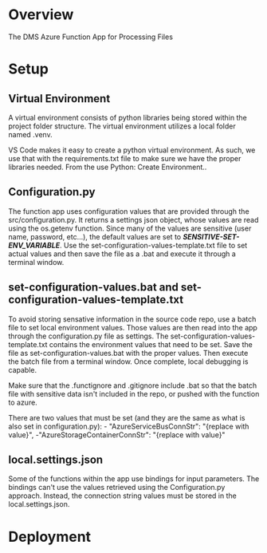 # Overview
The DMS Azure Function App for Processing Files

# Setup

## Virtual Environment
A virtual environment consists of python libraries being stored within the project folder structure.  The virtual environment utilizes a local folder named .venv.

VS Code makes it easy to create a python virtual environment.  As such, we use that with the requirements.txt file to make sure we have the proper libraries needed.  From the use Python: Create Environment..

## Configuration.py
The function app uses configuration values that are provided through the src/configuration.py.  It returns a settings json object, whose values are read using the os.getenv function.  Since many of the values are sensitive (user name, password, etc...), the default values are set to ***SENSITIVE-SET-ENV_VARIABLE***.  Use the set-configuration-values-template.txt file to set actual values and then save the file as a .bat and execute it through a terminal window.

## set-configuration-values.bat and set-configuration-values-template.txt
To avoid storing sensative information in the source code repo, use a batch file to set local environment values.  Those values are then read into the app through the configuration.py file as settings.  The set-configuration-values-template.txt contains the environment values that need to be set.  Save the file as set-configuration-values.bat with the proper values.  Then execute the batch file from a terminal window.  Once complete, local debugging is capable.

Make sure that the .functignore and .gitignore include .bat so that the batch file with sensitive data isn't included in the repo, or pushed with the function to azure.  

There are two values that must be set (and they are the same as what is also set in configuration.py):
    - "AzureServiceBusConnStr": "{replace with value}",
    -"AzureStorageContainerConnStr": "{replace with value}"


## local.settings.json
Some of the functions within the app use bindings for input parameters.  The bindings can't use the values retrieved using the Configuration.py approach.  Instead, the connection string values must be stored in the local.settings.json.


# Deployment

